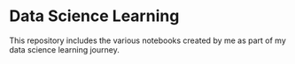 # Data Science Learning

This repository includes the various notebooks created by me as part of my data science learning journey.
